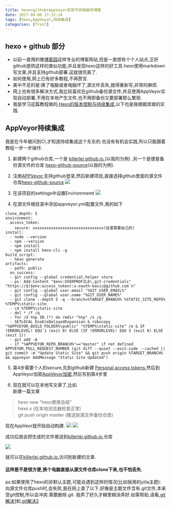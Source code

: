 ```yaml
---
title: hexo+github+AppVeyor实现不同电脑写博客
date: 2017-04-06 17:32:14
tags: [hexo,AppVeyor,持续集成]
categories: [front]
---
```

## hexo + github 部分
+ 以前一直用的像[博客园](http://www.cnblogs.com/)这样专业的博客网站,但是一直想有个个人站点,正好github提供这样的类似功能,并且发现hexo这样的好工具.hexo使用markdown写文章,并且支持github部署.这就很完美了.
+ 如何使用,网上已有好多教程,不再赘言.
+ 美中不足的是:换了电脑或者电脑坏了,源文件丢失,就得重新写,非常的麻烦.
+ 网上也有很多解决方式,我比较喜欢在github备份源文件,并且使用AppVeyor实现自动部署,不用在本地产生文件,也不用即备份又要部署那么繁琐.
+ 我是学习这篇教程做的,[Hexo的版本控制与持续集成](https://formulahendry.github.io/2016/12/04/hexo-ci/),以下也是我根据其做的实践.
<!-- more -->

## AppVeyor持续集成
我是在今年被问到CI,才知道持续集成这个东东的.也没有有机会实践,所以只能跟着教程一步一步操作.

1. 新建两个github仓库,一个是 [killerlei.github.io.](https://github.com/killerlei/killerlei.github.io)(以我的为例) ,另一个是便是备份源文件的仓库 [hexo-github-source](https://github.com/killerlei/hexo-github-source)(以我的为例).


2. 注册[APPVeyor](https://www.appveyor.com/),支持github登录,然后新建项目,直接选择github里面的源文件仓库[hexo-github-source](https://github.com/killerlei/hexo-github-source) 
![](http://oo0zdjapt.bkt.clouddn.com/hexo/imagesappveyor-p.png)

3. 在该项目的settings中设置Envirommemt
![](http://oo0zdjapt.bkt.clouddn.com/Appveyor-e.png)

4. 在源文件根目录中添加appveyor.yml配置文件,我的如下 
```
clone_depth: 5
environment:
  access_token:
    secure: xxxxxxxxxxxxxxxxxxxxxxxxxxxxxxx(这里需要自己的)
install:
  - node --version
  - npm --version
  - npm install
  - npm install hexo-cli -g
build_script:
  - hexo generate
artifacts:
  - path: public
  on_success:
  - git config --global credential.helper store
  - ps: Add-Content "$env:USERPROFILE\.git-credentials" "https://$($env:access_token):x-oauth-basic@github.com`n"
  - git config --global user.email "%GIT_USER_EMAIL%"
  - git config --global user.name "%GIT_USER_NAME%"
  - git clone --depth 5 -q --branch=%TARGET_BRANCH% %STATIC_SITE_REPO% %TEMP%\static-site
  - cd %TEMP%\static-site
  - del * /f /q
  - for /d %%p IN (*) do rmdir "%%p" /s /q
  - SETLOCAL EnableDelayedExpansion & robocopy "%APPVEYOR_BUILD_FOLDER%\public" "%TEMP%\static-site" /e & IF !ERRORLEVEL! EQU 1 (exit 0) ELSE (IF !ERRORLEVEL! EQU 3 (exit 0) ELSE (exit 1))
  - git add -A
  - if "%APPVEYOR_REPO_BRANCH%"=="master" if not defined APPVEYOR_PULL_REQUEST_NUMBER (git diff --quiet --exit-code --cached || git commit -m "Update Static Site" && git push origin %TARGET_BRANCH% && appveyor AddMessage "Static Site Updated")
```
5. 第4步需要个人的secure,先到github新建 [Personal access tokens](https://github.com/settings/tokens),然后到AppVeyor加密[AppVeyor加密](https://ci.appveyor.com/tools/encrypt),然后写到第4步里

6. 现在就可以在本地写文章了,比如 <br>新建一篇文章  
>hexo new "hexo使用总结"<br> 
  hexo s   (在本地浏览器检查正常)<br>
  git push origin master (推送到源文件备份仓库)<br>

   现在AppVeor就开始自动构建.
![](http://oo0zdjapt.bkt.clouddn.com/hexo/images/appveyor-b1.png)
![](http://oo0zdjapt.bkt.clouddn.com/hexo/images/appveyor-b2.png) 

成功后就会把生成的文件推送到[killerlei.github.io.](https://github.com/killerlei/killerlei.github.io)仓库

![](http://oo0zdjapt.bkt.clouddn.com/hexo/images/git-io.png)    

就可以在[killerlei.github.io.](https://killerlei.github.io./)访问到新建的文章.

####  这样是不是很方便,换个电脑直接从源文件仓库clone下来,也不怕丢失.
ps:如果使用了hexo的非默认主题,可能会遇到这样的情况(比如我用的yilia主题):<br>
向源文件仓库push时,会失败,我在网上查了以下,好像是主题文件含有.git文件,本来受git控制,所以会冲突.需要删除.git. 我弄了好久才糊里糊涂弄好.如需帮助,请看[.git解决1](http://memory.blog.51cto.com/6054201/1217107)和[.git解决2](http://bbs.csdn.net/topics/390822726)
